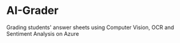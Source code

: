 # AI-Grader
Grading students' answer sheets using Computer Vision, OCR and Sentiment Analysis on Azure
